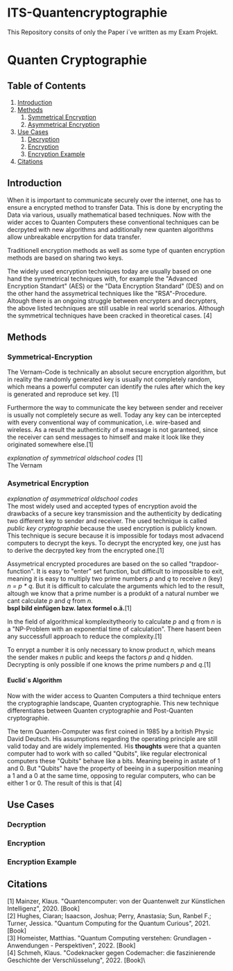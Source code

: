 # ITS-Quantencryptographie

This Repository consits of only the Paper i´ve written as my Exam Projekt.

# Quanten Cryptographie
## Table of Contents
1. [Introduction](#introduction)
2. [Methods](#Methods)
   1. [Symmetrical Encryption](#subparagraph2.1)
   2. [Asymmetrical Encryption](#subparagraph2.2)
3. [Use Cases](#use-cases)
   1. [Decryption](#subparagraph3.1)
   2. [Encryption](#subparagraph3.2)
   3. [Encryption Example](#subparagraph3.3)
4. [Citations](#citations)

## Introduction <a name="introduction"></a>
When it is important to communicate securely over the internet, one has to ensure a encrypted method to transfer Data. This is done by encrypting the Data via various, usually mathematical based techniques. Now with the wider acces to Quanten Computers these conventional techniques can be decrpyted with new algorithms and additionally new quanten algorithms allow unbreakable encrpytion for data transfer.

Traditionell encryption methods as well as some type of quanten encryption methods are based on sharing two keys.

The widely used encryption techniques today are usually based on one hand the symmetrical techniques with, for example the "Advanced Encryption Standart" (AES) or the "Data Encryption Standard" (DES) and on the other hand the assymetrical techniques like the "RSA"-Procedure. Altough there is an ongoing struggle between encrypters and decrypters, the above listed techniques are still usable in real world scenarios. Although the symmetrical techniques have been cracked in theoretical cases. [4]

## Methods <a name="Methods"></a>

### Symmetrical-Encryption <a name="subparagraph2.1"></a>
The Vernam-Code is technically an absolut secure encryption algorithm, but in reality the randomly generated key is usually not completely random, which means a powerful computer can identify the rules after which the key is generated and reproduce set key. [1]

Furthermore the way to communicate the key between sender and receiver is usually not completely secure as well. Today any key can be intercepted with every conventional way of communication, i.e. wire-based and wireless. As a result the authenticity of a message is not garanteed, since the receiver can send messages to himself and make it look like they originated somewhere else.[1]

*explanation of symmetrical oldschool codes* [1]\
The Vernam

### Asymetrical Encryption <a name="subparagraph2.2"></a>
*explanation of asymmetrical oldschool codes*\
The most widely used and accepted types of encryption avoid the drawbacks of a secure key transmission and the authenticity by dedicating two different key to sender and receiver. The used technique is called *public key cryptographie* because the used encryption is publicly known. This technique is secure because it is impossible for todays most advacend computers to decrypt the keys. To decrypt the encrypted key, one just has to derive the decrpyted key from the encrypted one.[1]

Assymetrical encrypted procedures are based on the so called "trapdoor-function". It is easy to "enter" set function, but difficult to impossible to exit, meaning it is easy to multiply two prime numbers *p* and *q* to receive *n* (key) *n = p * q*. 
But it is difficult to calculate the arguments which led to the result, altough we know that a prime number is a produkt of a natural number we cant calculate *p* and *q* from *n*.\
**bspl bild einfügen bzw. latex formel o.ä.**[1]

In the field of algorithmical komplexitytheoriy to calculate *p* and *q* from *n* is a "NP-Problem with an exponential time of calculation". There hasent been any successfull approach to reduce the complexity.[1]

To enrypt a number it is only necessary to know product *n*, which means the sender makes *n* public and keeps the factors *p* and *q* hidden. Decrypting is only possible if one knows the prime numbers *p* and *q*.[1]

#### Euclid´s Algorithm <a name="subsubparagraph2.2.1"></a>


Now with the wider access to Quanten Computers a third technique enters the cryptographie landscape, Quanten cryptographie. This new technique differentiates between Quanten cryptographie and Post-Quanten cryptographie.

The term Quanten-Computer was first coined in 1985 by a british Physic David Deutsch. His assumptions regarding the operating principle are still valid today and are widely implemented. His **thoughts** were that a quanten computer had to work with so called "Qubits", like regular electronical computers these "Qubits" behave like a bits. Meaning beeing in astate of 1 and 0. But "Qubits" have the property of beeing in a superposition meaning a 1 and a 0 at the same time, opposing to regular computers, who can be either 1 or 0. The result of this is that  [4]




## Use Cases <a name="use-cases"></a>
### Decryption <a name="subparagraph3.1"></a>


### Encryption <a name="subparagraph3.2"></a>


### Encryption Example <a name="subparagraph3.3"></a>


## Citations <a name="citations"></a>
[1] Mainzer, Klaus. "Quantencomputer: von der Quantenwelt zur Künstlichen Intelligenz", 2020. [Book]\
[2] Hughes, Ciaran; Isaacson, Joshua; Perry, Anastasia; Sun, Ranbel F.; Turner, Jessica. "Quantum Computing for the Quantum Curious", 2021. [Book]\
[3] Homeister, Matthias. "Quantum Computing verstehen: Grundlagen - Anwendungen - Perspektiven", 2022. [Book]\
[4] Schmeh, Klaus. "Codeknacker gegen Codemacher: die faszinierende Geschichte der Verschlüsselung", 2022. [Book]\

